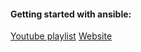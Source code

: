 #### Getting started with ansible:
[Youtube playlist](https://www.youtube.com/playlist?list=PLT98CRl2KxKEUHie1m24-wkyHpEsa4Y70)
[Website](https://www.learnlinux.tv/getting-started-with-ansible/)



